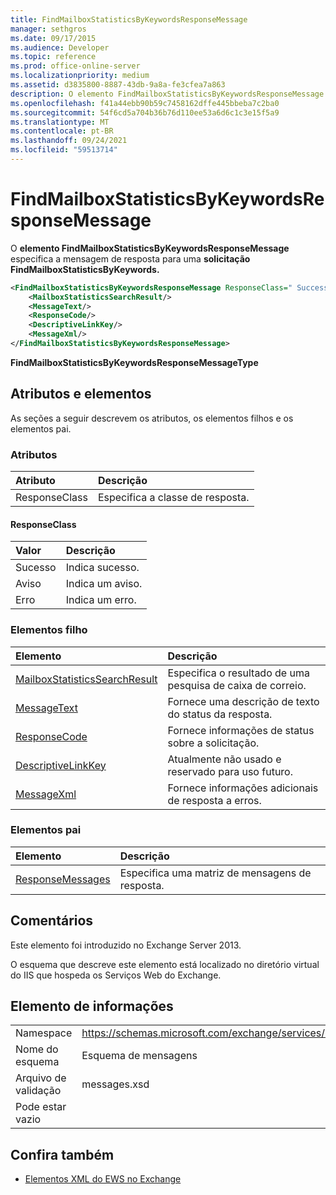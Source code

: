 ```yaml
---
title: FindMailboxStatisticsByKeywordsResponseMessage
manager: sethgros
ms.date: 09/17/2015
ms.audience: Developer
ms.topic: reference
ms.prod: office-online-server
ms.localizationpriority: medium
ms.assetid: d3835800-8887-43db-9a8a-fe3cfea7a863
description: O elemento FindMailboxStatisticsByKeywordsResponseMessage especifica a mensagem de resposta para uma solicitação FindMailboxStatisticsByKeywords.
ms.openlocfilehash: f41a44ebb90b59c7458162dffe445bbeba7c2ba0
ms.sourcegitcommit: 54f6cd5a704b36b76d110ee53a6d6c1c3e15f5a9
ms.translationtype: MT
ms.contentlocale: pt-BR
ms.lasthandoff: 09/24/2021
ms.locfileid: "59513714"
---
```

# <a name="findmailboxstatisticsbykeywordsresponsemessage"></a>FindMailboxStatisticsByKeywordsResponseMessage

O **elemento FindMailboxStatisticsByKeywordsResponseMessage** especifica a mensagem de resposta para uma **solicitação FindMailboxStatisticsByKeywords.** 
  
```XML
<FindMailboxStatisticsByKeywordsResponseMessage ResponseClass=" Success | Warning | Error ">
    <MailboxStatisticsSearchResult/>
    <MessageText/>
    <ResponseCode/>
    <DescriptiveLinkKey/>
    <MessageXml/>
</FindMailboxStatisticsByKeywordsResponseMessage>
```

 **FindMailboxStatisticsByKeywordsResponseMessageType**
## <a name="attributes-and-elements"></a>Atributos e elementos

As seções a seguir descrevem os atributos, os elementos filhos e os elementos pai.
  
### <a name="attributes"></a>Atributos

|**Atributo**|**Descrição**|
|:-----|:-----|
|ResponseClass  <br/> |Especifica a classe de resposta.  <br/> |
   
#### <a name="responseclass"></a>ResponseClass

|**Valor**|**Descrição**|
|:-----|:-----|
|Sucesso  <br/> |Indica sucesso.  <br/> |
|Aviso  <br/> |Indica um aviso.  <br/> |
|Erro  <br/> |Indica um erro.  <br/> |
   
### <a name="child-elements"></a>Elementos filho

|**Elemento**|**Descrição**|
|:-----|:-----|
|[MailboxStatisticsSearchResult](mailboxstatisticssearchresult.md) <br/> |Especifica o resultado de uma pesquisa de caixa de correio.  <br/> |
|[MessageText](messagetext.md) <br/> |Fornece uma descrição de texto do status da resposta.  <br/> |
|[ResponseCode](responsecode.md) <br/> |Fornece informações de status sobre a solicitação.  <br/> |
|[DescriptiveLinkKey](descriptivelinkkey.md) <br/> |Atualmente não usado e reservado para uso futuro.  <br/> |
|[MessageXml](messagexml.md) <br/> |Fornece informações adicionais de resposta a erros.  <br/> |
   
### <a name="parent-elements"></a>Elementos pai

|**Elemento**|**Descrição**|
|:-----|:-----|
|[ResponseMessages](responsemessages.md) <br/> |Especifica uma matriz de mensagens de resposta.  <br/> |
   
## <a name="remarks"></a>Comentários

Este elemento foi introduzido no Exchange Server 2013.
  
O esquema que descreve este elemento está localizado no diretório virtual do IIS que hospeda os Serviços Web do Exchange.
  
## <a name="element-information"></a>Elemento de informações

|||
|:-----|:-----|
|Namespace  <br/> |https://schemas.microsoft.com/exchange/services/2006/messages  <br/> |
|Nome do esquema  <br/> |Esquema de mensagens  <br/> |
|Arquivo de validação  <br/> |messages.xsd  <br/> |
|Pode estar vazio  <br/> ||
   
## <a name="see-also"></a>Confira também



- [Elementos XML do EWS no Exchange](ews-xml-elements-in-exchange.md)

